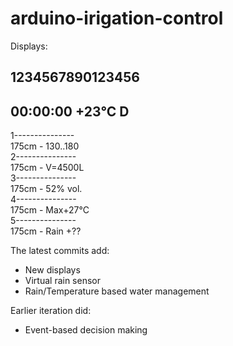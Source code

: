 # arduino-irigation-control

Displays:

1234567890123456  
----------------  
00:00:00 +23°C D  
----------------  
1---------------  
175cm - 130..180  
2---------------  
175cm - V=4500L   
3---------------  
175cm - 52% vol.  
4---------------  
175cm - Max+27°C  
5---------------  
175cm - Rain +??  
  
The latest commits add:
* New displays
* Virtual rain sensor
* Rain/Temperature based water management

Earlier iteration did:
* Event-based decision making

